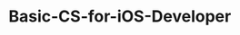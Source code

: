 # Basic-CS-for-iOS-Developer 
 

   
    
    
     
            
  
      
         
         
     
     
   
   
   
 
 
